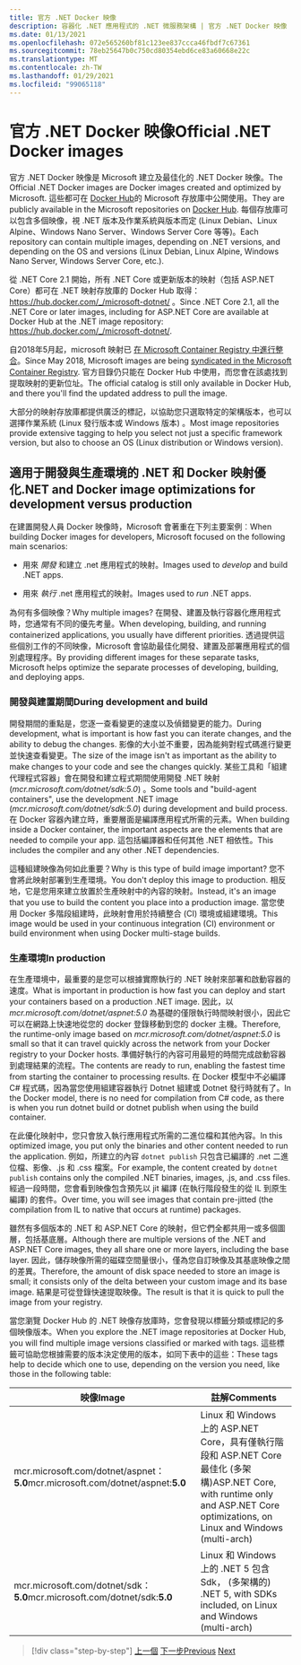 ```yaml
---
title: 官方 .NET Docker 映像
description: 容器化 .NET 應用程式的 .NET 微服務架構 | 官方 .NET Docker 映像
ms.date: 01/13/2021
ms.openlocfilehash: 072e565260bf81c123ee837ccca46fbdf7c67361
ms.sourcegitcommit: 78eb25647b0c750cd80354ebd6ce83a60668e22c
ms.translationtype: MT
ms.contentlocale: zh-TW
ms.lasthandoff: 01/29/2021
ms.locfileid: "99065118"
---
```

# <a name="official-net-docker-images"></a><span data-ttu-id="7fca2-103">官方 .NET Docker 映像</span><span class="sxs-lookup"><span data-stu-id="7fca2-103">Official .NET Docker images</span></span>

<span data-ttu-id="7fca2-104">官方 .NET Docker 映像是 Microsoft 建立及最佳化的 .NET Docker 映像。</span><span class="sxs-lookup"><span data-stu-id="7fca2-104">The Official .NET Docker images are Docker images created and optimized by Microsoft.</span></span> <span data-ttu-id="7fca2-105">這些都可在 [Docker Hub](https://hub.docker.com/u/microsoft/)的 Microsoft 存放庫中公開使用。</span><span class="sxs-lookup"><span data-stu-id="7fca2-105">They are publicly available in the Microsoft repositories on [Docker Hub](https://hub.docker.com/u/microsoft/).</span></span> <span data-ttu-id="7fca2-106">每個存放庫可以包含多個映像，視 .NET 版本及作業系統與版本而定 (Linux Debian、Linux Alpine、Windows Nano Server、Windows Server Core 等等)。</span><span class="sxs-lookup"><span data-stu-id="7fca2-106">Each repository can contain multiple images, depending on .NET versions, and depending on the OS and versions (Linux Debian, Linux Alpine, Windows Nano Server, Windows Server Core, etc.).</span></span>

<span data-ttu-id="7fca2-107">從 .NET Core 2.1 開始，所有 .NET Core 或更新版本的映射（包括 ASP.NET Core）都可在 .NET 映射存放庫的 Docker Hub 取得： <https://hub.docker.com/_/microsoft-dotnet/> 。</span><span class="sxs-lookup"><span data-stu-id="7fca2-107">Since .NET Core 2.1, all the .NET Core or later images, including for ASP.NET Core are available at Docker Hub at the .NET image repository: <https://hub.docker.com/_/microsoft-dotnet/>.</span></span>

<span data-ttu-id="7fca2-108">自2018年5月起，microsoft 映射已 [在 Microsoft Container Registry 中進行整合](https://azure.microsoft.com/blog/microsoft-syndicates-container-catalog/)。</span><span class="sxs-lookup"><span data-stu-id="7fca2-108">Since May 2018, Microsoft images are being [syndicated in the Microsoft Container Registry](https://azure.microsoft.com/blog/microsoft-syndicates-container-catalog/).</span></span> <span data-ttu-id="7fca2-109">官方目錄仍只能在 Docker Hub 中使用，而您會在該處找到提取映射的更新位址。</span><span class="sxs-lookup"><span data-stu-id="7fca2-109">The official catalog is still only available in Docker Hub, and there you'll find the updated address to pull the image.</span></span>

<span data-ttu-id="7fca2-110">大部分的映射存放庫都提供廣泛的標記，以協助您只選取特定的架構版本，也可以選擇作業系統 (Linux 發行版本或 Windows 版本) 。</span><span class="sxs-lookup"><span data-stu-id="7fca2-110">Most image repositories provide extensive tagging to help you select not just a specific framework version, but also to choose an OS (Linux distribution or Windows version).</span></span>

## <a name="net-and-docker-image-optimizations-for-development-versus-production"></a><span data-ttu-id="7fca2-111">適用于開發與生產環境的 .NET 和 Docker 映射優化</span><span class="sxs-lookup"><span data-stu-id="7fca2-111">.NET and Docker image optimizations for development versus production</span></span>

<span data-ttu-id="7fca2-112">在建置開發人員 Docker 映像時，Microsoft 會著重在下列主要案例︰</span><span class="sxs-lookup"><span data-stu-id="7fca2-112">When building Docker images for developers, Microsoft focused on the following main scenarios:</span></span>

- <span data-ttu-id="7fca2-113">用來 *開發* 和建立 .net 應用程式的映射。</span><span class="sxs-lookup"><span data-stu-id="7fca2-113">Images used to *develop* and build .NET apps.</span></span>

- <span data-ttu-id="7fca2-114">用來 *執行* .net 應用程式的映射。</span><span class="sxs-lookup"><span data-stu-id="7fca2-114">Images used to *run* .NET apps.</span></span>

<span data-ttu-id="7fca2-115">為何有多個映像？</span><span class="sxs-lookup"><span data-stu-id="7fca2-115">Why multiple images?</span></span> <span data-ttu-id="7fca2-116">在開發、建置及執行容器化應用程式時，您通常有不同的優先考量。</span><span class="sxs-lookup"><span data-stu-id="7fca2-116">When developing, building, and running containerized applications, you usually have different priorities.</span></span> <span data-ttu-id="7fca2-117">透過提供這些個別工作的不同映像，Microsoft 會協助最佳化開發、建置及部署應用程式的個別處理程序。</span><span class="sxs-lookup"><span data-stu-id="7fca2-117">By providing different images for these separate tasks, Microsoft helps optimize the separate processes of developing, building, and deploying apps.</span></span>

### <a name="during-development-and-build"></a><span data-ttu-id="7fca2-118">開發與建置期間</span><span class="sxs-lookup"><span data-stu-id="7fca2-118">During development and build</span></span>

<span data-ttu-id="7fca2-119">開發期間的重點是，您逐一查看變更的速度以及偵錯變更的能力。</span><span class="sxs-lookup"><span data-stu-id="7fca2-119">During development, what is important is how fast you can iterate changes, and the ability to debug the changes.</span></span> <span data-ttu-id="7fca2-120">影像的大小並不重要，因為能夠對程式碼進行變更並快速查看變更。</span><span class="sxs-lookup"><span data-stu-id="7fca2-120">The size of the image isn't as important as the ability to make changes to your code and see the changes quickly.</span></span> <span data-ttu-id="7fca2-121">某些工具和「組建代理程式容器」會在開發和建立程式期間使用開發 .NET 映射 (*mcr.microsoft.com/dotnet/sdk:5.0*) 。</span><span class="sxs-lookup"><span data-stu-id="7fca2-121">Some tools and "build-agent containers", use the development .NET image (*mcr.microsoft.com/dotnet/sdk:5.0*) during development and build process.</span></span> <span data-ttu-id="7fca2-122">在 Docker 容器內建立時，重要層面是編譯應用程式所需的元素。</span><span class="sxs-lookup"><span data-stu-id="7fca2-122">When building inside a Docker container, the important aspects are the elements that are needed to compile your app.</span></span> <span data-ttu-id="7fca2-123">這包括編譯器和任何其他 .NET 相依性。</span><span class="sxs-lookup"><span data-stu-id="7fca2-123">This includes the compiler and any other .NET dependencies.</span></span>

<span data-ttu-id="7fca2-124">這種組建映像為何如此重要？</span><span class="sxs-lookup"><span data-stu-id="7fca2-124">Why is this type of build image important?</span></span> <span data-ttu-id="7fca2-125">您不會將此映射部署到生產環境。</span><span class="sxs-lookup"><span data-stu-id="7fca2-125">You don't deploy this image to production.</span></span> <span data-ttu-id="7fca2-126">相反地，它是您用來建立放置於生產映射中的內容的映射。</span><span class="sxs-lookup"><span data-stu-id="7fca2-126">Instead, it's an image that you use to build the content you place into a production image.</span></span> <span data-ttu-id="7fca2-127">當您使用 Docker 多階段組建時，此映射會用於持續整合 (CI) 環境或組建環境。</span><span class="sxs-lookup"><span data-stu-id="7fca2-127">This image would be used in your continuous integration (CI) environment or build environment when using Docker multi-stage builds.</span></span>

### <a name="in-production"></a><span data-ttu-id="7fca2-128">生產環境</span><span class="sxs-lookup"><span data-stu-id="7fca2-128">In production</span></span>

<span data-ttu-id="7fca2-129">在生產環境中，最重要的是您可以根據實際執行的 .NET 映射來部署和啟動容器的速度。</span><span class="sxs-lookup"><span data-stu-id="7fca2-129">What is important in production is how fast you can deploy and start your containers based on a production .NET image.</span></span> <span data-ttu-id="7fca2-130">因此，以 *mcr.microsoft.com/dotnet/aspnet:5.0* 為基礎的僅限執行時間映射很小，因此它可以在網路上快速地從您的 docker 登錄移動到您的 docker 主機。</span><span class="sxs-lookup"><span data-stu-id="7fca2-130">Therefore, the runtime-only image based on *mcr.microsoft.com/dotnet/aspnet:5.0* is small so that it can travel quickly across the network from your Docker registry to your Docker hosts.</span></span> <span data-ttu-id="7fca2-131">準備好執行的內容可用最短的時間完成啟動容器到處理結果的流程。</span><span class="sxs-lookup"><span data-stu-id="7fca2-131">The contents are ready to run, enabling the fastest time from starting the container to processing results.</span></span> <span data-ttu-id="7fca2-132">在 Docker 模型中不必編譯 C\# 程式碼，因為當您使用組建容器執行 Dotnet 組建或 Dotnet 發行時就有了。</span><span class="sxs-lookup"><span data-stu-id="7fca2-132">In the Docker model, there is no need for compilation from C\# code, as there is when you run dotnet build or dotnet publish when using the build container.</span></span>

<span data-ttu-id="7fca2-133">在此優化映射中，您只會放入執行應用程式所需的二進位檔和其他內容。</span><span class="sxs-lookup"><span data-stu-id="7fca2-133">In this optimized image, you put only the binaries and other content needed to run the application.</span></span> <span data-ttu-id="7fca2-134">例如，所建立的內容 `dotnet publish` 只包含已編譯的 .net 二進位檔、影像、.js 和 .css 檔案。</span><span class="sxs-lookup"><span data-stu-id="7fca2-134">For example, the content created by `dotnet publish` contains only the compiled .NET binaries, images, .js, and .css files.</span></span> <span data-ttu-id="7fca2-135">經過一段時間，您會看到映像包含預先以 jit 編譯 (在執行階段發生的從 IL 到原生編譯) 的套件。</span><span class="sxs-lookup"><span data-stu-id="7fca2-135">Over time, you will see images that contain pre-jitted (the compilation from IL to native that occurs at runtime) packages.</span></span>

<span data-ttu-id="7fca2-136">雖然有多個版本的 .NET 和 ASP.NET Core 的映射，但它們全都共用一或多個圖層，包括基底層。</span><span class="sxs-lookup"><span data-stu-id="7fca2-136">Although there are multiple versions of the .NET and ASP.NET Core images, they all share one or more layers, including the base layer.</span></span> <span data-ttu-id="7fca2-137">因此，儲存映像所需的磁碟空間量很小，僅為您自訂映像及其基底映像之間的差異。</span><span class="sxs-lookup"><span data-stu-id="7fca2-137">Therefore, the amount of disk space needed to store an image is small; it consists only of the delta between your custom image and its base image.</span></span> <span data-ttu-id="7fca2-138">結果是可從登錄快速提取映像。</span><span class="sxs-lookup"><span data-stu-id="7fca2-138">The result is that it is quick to pull the image from your registry.</span></span>

<span data-ttu-id="7fca2-139">當您瀏覽 Docker Hub 的 .NET 映像存放庫時，您會發現以標籤分類或標記的多個映像版本。</span><span class="sxs-lookup"><span data-stu-id="7fca2-139">When you explore the .NET image repositories at Docker Hub, you will find multiple image versions classified or marked with tags.</span></span> <span data-ttu-id="7fca2-140">這些標籤可協助您根據需要的版本決定使用的版本，如同下表中的這些：</span><span class="sxs-lookup"><span data-stu-id="7fca2-140">These tags help to decide which one to use, depending on the version you need, like those in the following table:</span></span>

| <span data-ttu-id="7fca2-141">映像</span><span class="sxs-lookup"><span data-stu-id="7fca2-141">Image</span></span> | <span data-ttu-id="7fca2-142">註解</span><span class="sxs-lookup"><span data-stu-id="7fca2-142">Comments</span></span> |
|-------|----------|
| <span data-ttu-id="7fca2-143">mcr.microsoft.com/dotnet/aspnet：**5.0**</span><span class="sxs-lookup"><span data-stu-id="7fca2-143">mcr.microsoft.com/dotnet/aspnet:**5.0**</span></span> | <span data-ttu-id="7fca2-144">Linux 和 Windows 上的 ASP.NET Core，具有僅執行階段和 ASP.NET Core 最佳化 (多架構)</span><span class="sxs-lookup"><span data-stu-id="7fca2-144">ASP.NET Core, with runtime only and ASP.NET Core optimizations, on Linux and Windows (multi-arch)</span></span> |
| <span data-ttu-id="7fca2-145">mcr.microsoft.com/dotnet/sdk：**5.0**</span><span class="sxs-lookup"><span data-stu-id="7fca2-145">mcr.microsoft.com/dotnet/sdk:**5.0**</span></span> | <span data-ttu-id="7fca2-146">Linux 和 Windows 上的 .NET 5 包含 Sdk， (多架構的) </span><span class="sxs-lookup"><span data-stu-id="7fca2-146">.NET 5, with SDKs included, on Linux and Windows (multi-arch)</span></span> |

> [!div class="step-by-step"]
> <span data-ttu-id="7fca2-147">[上一個](net-container-os-targets.md) 
> [下一步](../architect-microservice-container-applications/index.md)</span><span class="sxs-lookup"><span data-stu-id="7fca2-147">[Previous](net-container-os-targets.md)
[Next](../architect-microservice-container-applications/index.md)</span></span>
